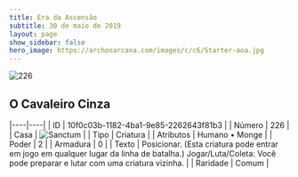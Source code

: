 ```yaml
---
title: Era da Ascensão
subtitle: 30 de maio de 2019
layout: page
show_sidebar: false
hero_image: https://archonarcana.com/images/c/c6/Starter-aoa.jpg
---
```


![226](https://cdn.keyforgegame.com/media/card_front/pt/435_226_5J6G44JM8MGX_pt.png)

## O Cavaleiro Cinza

|----|----|
| ID | 10f0c03b-1182-4ba1-9e85-2262643f81b3 |
| Número | 226 |
| Casa | ![Sanctum](https://archonarcana.com/images/thumb/c/c7/Sanctum.png/22px-Sanctum.png "Santuário") |
| Tipo | Criatura |
| Atributos | Humano • Monge |
| Poder | 2 |
| Armadura | 0 |
| Texto | Posicionar. (Esta criatura pode entrar  em jogo em qualquer lugar da linha  de batalha.) Jogar/Luta/Coleta: Você pode preparar e lutar com uma criatura vizinha. |
| Raridade | Comum |
